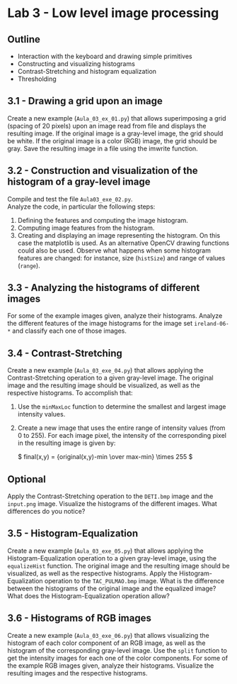 # Lab 3 - Low level image processing

## Outline
* Interaction with the keyboard and drawing simple primitives
* Constructing and visualizing histograms
* Contrast-Stretching and histogram equalization
* Thresholding


## 3.1 - Drawing a grid upon an image
Create a new example (`Aula_03_ex_01.py`) that allows superimposing a grid (spacing of 20 pixels) upon an image read from file and displays the resulting image.
If the original image is a gray-level image, the grid should be white.
If the original image is a color (RGB) image, the grid should be gray.
Save the resulting image in a file using the imwrite function.

## 3.2 - Construction and visualization of the histogram of a gray-level image
Compile and test the file `Aula03_exe_02.py`.  
Analyze the code, in particular the following steps:
1.	Defining the features and computing the image histogram.
2.	Computing image features from the histogram.
3.	Creating and displaying an image representing the histogram. On this case the matplotlib is used. As an alternative OpenCV drawing functions could also be used.
Observe what happens when some histogram features are changed: for instance, size (`histSize`) and range of values (`range`).

## 3.3 - Analyzing the histograms of different images
For some of the example images given, analyze their histograms.
Analyze the different features of the image histograms for the image set `ireland-06-*` and classify each one of those images.
 
## 3.4 - Contrast-Stretching 
Create a new example (`Aula_03_exe_04.py`) that allows applying the Contrast-Stretching operation to a given gray-level image.
The original image and the resulting image should be visualized, as well as the respective histograms.
To accomplish that:
1.	Use the `minMaxLoc` function to determine the smallest and largest image intensity values.
2.	Create a new image that uses the entire range of intensity values (from 0 to 255).
For each image pixel, the intensity of the corresponding pixel in the resulting image is given by:

    $ final(x,y) = {original(x,y)-min  \over max-min} \times 255 $
 
## Optional
Apply the Contrast-Stretching operation to the `DETI.bmp` image and the `input.png` image. 
Visualize the histograms of the different images. What differences do you notice?

## 3.5 - Histogram-Equalization  
Create a new example (`Aula_03_exe_05.py`) that allows applying the Histogram-Equalization operation to a given gray-level image, using the `equalizeHist` function.
The original image and the resulting image should be visualized, as well as the respective histograms.
Apply the Histogram-Equalization operation to the `TAC_PULMAO.bmp` image. 
What is the difference between the histograms of the original image and the equalized image? 
What does the Histogram-Equalization operation allow?

## 3.6 - Histograms of RGB images 
Create a new example (`Aula_03_exe_06.py`) that allows visualizing the histogram of each color component of an RGB image, as well as the histogram of the corresponding gray-level image.
Use the `split` function to get the intensity images for each one of the color components.
For some of the example RGB images given, analyze their histograms. 
Visualize the resulting images and the respective histograms.
